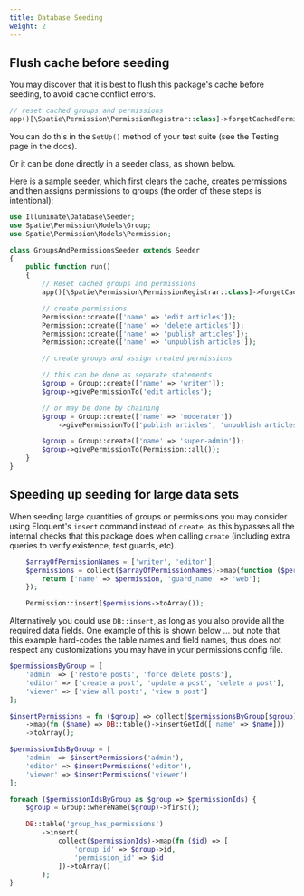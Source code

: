 ```yaml
---
title: Database Seeding
weight: 2
---
```


## Flush cache before seeding

You may discover that it is best to flush this package's cache before seeding, to avoid cache conflict errors. 

```php
// reset cached groups and permissions
app()[\Spatie\Permission\PermissionRegistrar::class]->forgetCachedPermissions();
```

You can do this in the `SetUp()` method of your test suite (see the Testing page in the docs).

Or it can be done directly in a seeder class, as shown below.

Here is a sample seeder, which first clears the cache, creates permissions and then assigns permissions to groups (the order of these steps is intentional):

```php
use Illuminate\Database\Seeder;
use Spatie\Permission\Models\Group;
use Spatie\Permission\Models\Permission;

class GroupsAndPermissionsSeeder extends Seeder
{
    public function run()
    {
        // Reset cached groups and permissions
        app()[\Spatie\Permission\PermissionRegistrar::class]->forgetCachedPermissions();

        // create permissions
        Permission::create(['name' => 'edit articles']);
        Permission::create(['name' => 'delete articles']);
        Permission::create(['name' => 'publish articles']);
        Permission::create(['name' => 'unpublish articles']);

        // create groups and assign created permissions

        // this can be done as separate statements
        $group = Group::create(['name' => 'writer']);
        $group->givePermissionTo('edit articles');

        // or may be done by chaining
        $group = Group::create(['name' => 'moderator'])
            ->givePermissionTo(['publish articles', 'unpublish articles']);

        $group = Group::create(['name' => 'super-admin']);
        $group->givePermissionTo(Permission::all());
    }
}
```

## Speeding up seeding for large data sets

When seeding large quantities of groups or permissions you may consider using Eloquent's `insert` command instead of `create`, as this bypasses all the internal checks that this package does when calling `create` (including extra queries to verify existence, test guards, etc).

```php
    $arrayOfPermissionNames = ['writer', 'editor'];
    $permissions = collect($arrayOfPermissionNames)->map(function ($permission) {
        return ['name' => $permission, 'guard_name' => 'web'];
    });

    Permission::insert($permissions->toArray());
```

Alternatively you could use `DB::insert`, as long as you also provide all the required data fields. One example of this is shown below ... but note that this example hard-codes the table names and field names, thus does not respect any customizations you may have in your permissions config file.

```php
$permissionsByGroup = [
    'admin' => ['restore posts', 'force delete posts'],
    'editor' => ['create a post', 'update a post', 'delete a post'],
    'viewer' => ['view all posts', 'view a post']
];

$insertPermissions = fn ($group) => collect($permissionsByGroup[$group])
    ->map(fn ($name) => DB::table()->insertGetId(['name' => $name]))
    ->toArray();

$permissionIdsByGroup = [
    'admin' => $insertPermissions('admin'),
    'editor' => $insertPermissions('editor'),
    'viewer' => $insertPermissions('viewer')
];

foreach ($permissionIdsByGroup as $group => $permissionIds) {
    $group = Group::whereName($group)->first();

    DB::table('group_has_permissions')
        ->insert(
            collect($permissionIds)->map(fn ($id) => [
                'group_id' => $group->id,
                'permission_id' => $id
            ])->toArray()
        );
}
```
